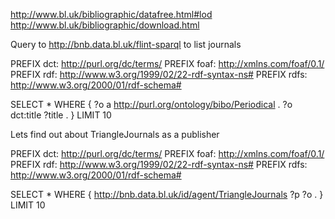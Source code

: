 http://www.bl.uk/bibliographic/datafree.html#lod
http://www.bl.uk/bibliographic/download.html


Query to http://bnb.data.bl.uk/flint-sparql to list journals


PREFIX dct: <http://purl.org/dc/terms/> 
PREFIX foaf: <http://xmlns.com/foaf/0.1/> 
PREFIX rdf: <http://www.w3.org/1999/02/22-rdf-syntax-ns#>
PREFIX rdfs: <http://www.w3.org/2000/01/rdf-schema#>

SELECT * WHERE {
   ?o a <http://purl.org/ontology/bibo/Periodical> .
   ?o dct:title ?title .
}
LIMIT 10




Lets find out about TriangleJournals as a publisher



PREFIX dct: <http://purl.org/dc/terms/> 
PREFIX foaf: <http://xmlns.com/foaf/0.1/> 
PREFIX rdf: <http://www.w3.org/1999/02/22-rdf-syntax-ns#>
PREFIX rdfs: <http://www.w3.org/2000/01/rdf-schema#>

SELECT * WHERE {
   <http://bnb.data.bl.uk/id/agent/TriangleJournals> ?p ?o .
}
LIMIT 10

